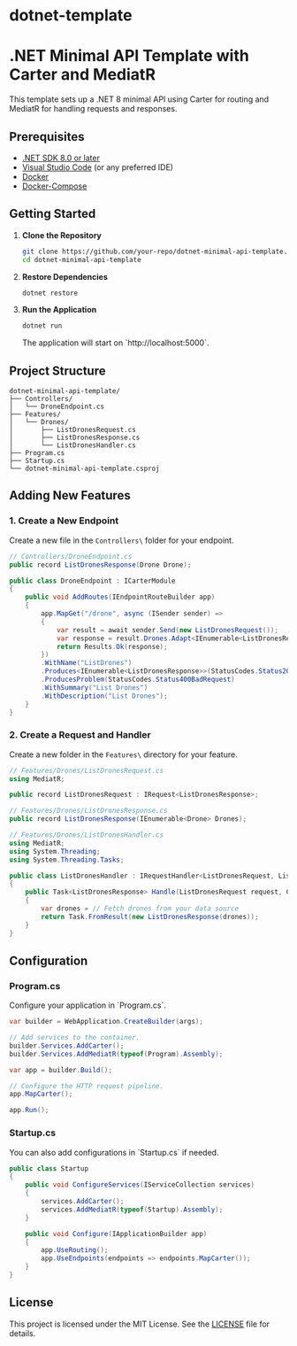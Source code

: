 # dotnet-template

# .NET Minimal API Template with Carter and MediatR

This template sets up a .NET 8 minimal API using Carter for routing and MediatR for handling requests and responses.

## Prerequisites

- [.NET SDK 8.0 or later](https://dotnet.microsoft.com/download)
- [Visual Studio Code](https://code.visualstudio.com/) (or any preferred IDE)
- [Docker](https://docs.docker.com/engine/install/)
- [Docker-Compose](https://docs.docker.com/compose/install/)

## Getting Started


1. **Clone the Repository**

   ```bash
   git clone https://github.com/your-repo/dotnet-minimal-api-template.git
   cd dotnet-minimal-api-template
   ```

2. **Restore Dependencies**

   ```bash
   dotnet restore
   ```

3. **Run the Application**

   ```bash
   dotnet run
   ```

   The application will start on \`http://localhost:5000\`.

## Project Structure

```
dotnet-minimal-api-template/
├── Controllers/
│   └── DroneEndpoint.cs
├── Features/
│   └── Drones/
│       ├── ListDronesRequest.cs
│       ├── ListDronesResponse.cs
│       └── ListDronesHandler.cs
├── Program.cs
├── Startup.cs
└── dotnet-minimal-api-template.csproj
```

## Adding New Features

### 1. Create a New Endpoint

Create a new file in the `Controllers\` folder for your endpoint.

```csharp
// Controllers/DroneEndpoint.cs
public record ListDronesResponse(Drone Drone);

public class DroneEndpoint : ICarterModule
{
    public void AddRoutes(IEndpointRouteBuilder app)
    {
        app.MapGet("/drone", async (ISender sender) =>
        {
            var result = await sender.Send(new ListDronesRequest());
            var response = result.Drones.Adapt<IEnumerable<ListDronesResponse>>();
            return Results.Ok(response);
        })
        .WithName("ListDrones")
        .Produces<IEnumerable<ListDronesResponse>>(StatusCodes.Status200OK)
        .ProducesProblem(StatusCodes.Status400BadRequest)
        .WithSummary("List Drones")
        .WithDescription("List Drones");
    }
}
```

### 2. Create a Request and Handler

Create a new folder in the `Features\` directory for your feature.

```csharp
// Features/Drones/ListDronesRequest.cs
using MediatR;

public record ListDronesRequest : IRequest<ListDronesResponse>;
```

```csharp
// Features/Drones/ListDronesResponse.cs
public record ListDronesResponse(IEnumerable<Drone> Drones);
```

```csharp
// Features/Drones/ListDronesHandler.cs
using MediatR;
using System.Threading;
using System.Threading.Tasks;

public class ListDronesHandler : IRequestHandler<ListDronesRequest, ListDronesResponse>
{
    public Task<ListDronesResponse> Handle(ListDronesRequest request, CancellationToken cancellationToken)
    {
        var drones = // Fetch drones from your data source
        return Task.FromResult(new ListDronesResponse(drones));
    }
}
```

## Configuration

### Program.cs

Configure your application in \`Program.cs\`.

```csharp
var builder = WebApplication.CreateBuilder(args);

// Add services to the container.
builder.Services.AddCarter();
builder.Services.AddMediatR(typeof(Program).Assembly);

var app = builder.Build();

// Configure the HTTP request pipeline.
app.MapCarter();

app.Run();
```

### Startup.cs

You can also add configurations in \`Startup.cs\` if needed.

```csharp
public class Startup
{
    public void ConfigureServices(IServiceCollection services)
    {
        services.AddCarter();
        services.AddMediatR(typeof(Startup).Assembly);
    }

    public void Configure(IApplicationBuilder app)
    {
        app.UseRouting();
        app.UseEndpoints(endpoints => endpoints.MapCarter());
    }
}
```

## License

This project is licensed under the MIT License. See the [LICENSE](LICENSE) file for details.
